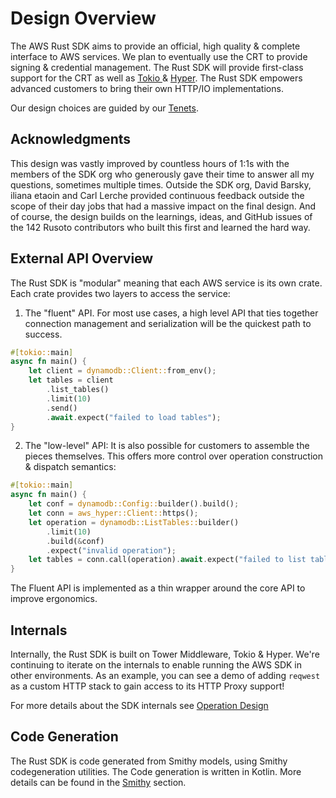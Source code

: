 # Design Overview

The AWS Rust SDK aims to provide an official, high quality & complete interface to AWS services. We plan to eventually use the CRT to provide signing & credential management. The Rust SDK will provide first-class support for the CRT as well as [Tokio ](https://tokio.rs/) & [Hyper](https://hyper.rs). The Rust SDK empowers advanced customers to bring their own HTTP/IO implementations.

Our design choices are guided by our [Tenets](./tenets.md).

## Acknowledgments

This design was vastly improved by countless hours of 1:1s with the members of the SDK org who generously gave their time to answer all my questions, sometimes multiple times. Outside the SDK org, David Barsky, iliana etaoin and Carl Lerche provided continuous feedback outside the scope of their day jobs that had a massive impact on the final design. And of course, the design builds on the learnings, ideas, and GitHub issues of the 142 Rusoto contributors who built this first and learned the hard way.

## External API Overview

The Rust SDK is "modular" meaning that each AWS service is its own crate. Each crate provides two layers to access the service:
1. The "fluent" API. For most use cases, a high level API that ties together connection management and serialization will be the quickest path to success.

```rust
#[tokio::main]
async fn main() {
    let client = dynamodb::Client::from_env();
    let tables = client
        .list_tables()
        .limit(10)
        .send()
        .await.expect("failed to load tables");
}
```

2. The "low-level" API: It is also possible for customers to assemble the pieces themselves. This offers more control over operation construction & dispatch semantics:

```rust
#[tokio::main]
async fn main() {
    let conf = dynamodb::Config::builder().build();
    let conn = aws_hyper::Client::https();
    let operation = dynamodb::ListTables::builder()
        .limit(10)
        .build(&conf)
        .expect("invalid operation");
    let tables = conn.call(operation).await.expect("failed to list tables");
}
```

The Fluent API is implemented as a thin wrapper around the core API to improve ergonomics.

## Internals
Internally, the Rust SDK is built on Tower Middleware, Tokio & Hyper. We're continuing to iterate on the internals to enable running the AWS SDK in other environments. As an example, you can see a demo of adding `reqwest` as a custom HTTP stack to gain access to its HTTP Proxy support!

For more details about the SDK internals see [Operation Design](./operation.md)

## Code Generation
The Rust SDK is code generated from Smithy models, using Smithy codegeneration utilities. The Code generation is written in Kotlin. More details can be found in the [Smithy](./smithy/overview.md) section.
